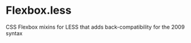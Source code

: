 Flexbox.less
============

CSS Flexbox mixins for LESS that adds back-compatibility for the 2009 syntax